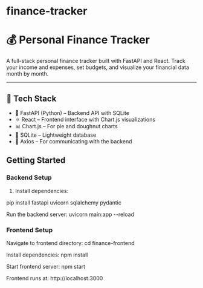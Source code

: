 # finance-tracker
# 💰 Personal Finance Tracker

A full-stack personal finance tracker built with FastAPI and React. Track your income and expenses, set budgets, and visualize your financial data month by month.

---

## 🧰 Tech Stack

- 🐍 FastAPI (Python) – Backend API with SQLite
- ⚛️ React – Frontend interface with Chart.js visualizations
- 📊 Chart.js – For pie and doughnut charts
- 💽 SQLite – Lightweight database
- 🔄 Axios – For communicating with the backend


## Getting Started

### Backend Setup

1. Install dependencies:

pip install fastapi uvicorn sqlalchemy pydantic

Run the backend server:
uvicorn main:app --reload

### Frontend Setup

Navigate to frontend directory:
cd finance-frontend

Install dependencies:
npm install

Start frontend server:
npm start

Frontend runs at: http://localhost:3000

